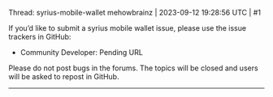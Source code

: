 Thread: syrius-mobile-wallet
mehowbrainz | 2023-09-12 19:28:56 UTC | #1

If you’d like to submit a syrius mobile wallet issue, please use the issue trackers in GitHub:

* Community Developer: Pending URL

Please do not post bugs in the forums. The topics will be closed and users will be asked to repost in GitHub.

-------------------------


